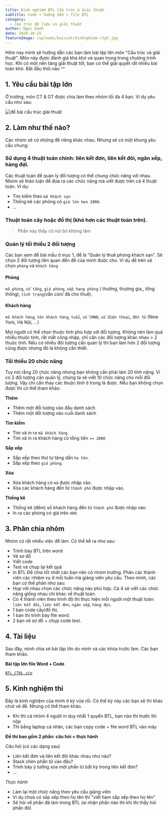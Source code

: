 ```yaml
---
title: Kinh nghiệm BTL Cấu trúc & Giải thuật
subtitle: Code + hướng dẫn + file BTL
category:
  - cấu trúc dữ liệu và giải thuật
author: Ngọc Danh
date: 2020-10-25
featureImage: /uploads/baiviet/kinhnghiem-ctgt.jpg
---
```

Hôm nay mình sẽ hướng dẫn các bạn làm bài tập lớn môn "Cấu trúc và giải thuật".  Môn này được đánh giá khá khó và quan trọng trong chương trình học. Khi có một nền tảng giải thuật tốt, bạn có thể giải quyết rất nhiều bài toán khó. Bắt đầu thôi nào ^^

## 1. Yêu cầu bài tập lớn

Ở trường, môn CT & GT được chia làm theo nhóm tối đa 4 bạn. Ví dụ yêu cầu như sau:

![đề bài cấu trúc giải thuật](/uploads/baiviet/kinhnghiem-ctgt-debai.jpg)

## 2. Làm như thế nào?

Các nhóm sẽ có những đề riêng khác nhau. Nhưng sẽ có một khung yêu cầu chung:
### Sử dụng 4 thuật toán chính: liên kết đơn, liên kết đôi, ngăn xếp, hàng đợi.
Các thuật toán để quản lý đối tượng có thể chung chức năng với nhau. Nhóm sẽ thảo luận để đưa ra các chức năng mà viết được trên cả 4 thuật toán. Ví dụ:
- Tìm kiếm theo `mã khách sạn` 
- Thống kê các phòng có `giá lớn hơn 2000`.
- ...
### Thuật toán cây hoặc đồ thị (khó hơn các thuật toán trên).
> Phần này thầy cô nói bỏ không làm
### Quản lý tối thiểu 2 đối tượng
Các bạn xem đề bài mẫu ở mục 1, đề là "Quản lý thuê phòng khách sạn". Sẽ chọn 2 đối tượng liên quan đến đề của mình được cho. Ví dụ đề trên sẽ chọn `phòng` và `khách hàng`
  #### Phòng
`mã phòng`, `số tầng`, `giá phòng`, `xếp hạng phòng` ( thường, thương gia,, tổng thống), `tình trạng`(vẫn còn/ đã cho thuê).

  #### Khách hàng
`mã khách hàng`, `tên khách hàng`, `tuổi`, `số CMND`, `số điện thoại`, `đến từ` (New York, Hà Nội, ...)

Mọi người có thể chọn thuộc tính phù hợp với đối tượng. Không nên làm quá nhiều thuộc tính, rất mất công nhập, chỉ cần các đối tượng khác nhau > 2 thuộc tính. Nếu có nhiều đối tượng cần quản lý thì bạn làm hơn 2 đối tượng cũng được nhưng đó là không cần thiết.

### Tối thiểu 20 chức năng
Tuy nói rằng 20 chức năng nhưng bạn không cần phải làm 20 tính năng. Vì có 2 đối tượng cần quản lý, chúng ta sẽ viết 10 chức năng cho mỗi đối tượng. Vậy chỉ cần thay các thuộc tính ở trong là được. Nếu bạn không chọn được thì có thể tham khảo:

**Thêm**

- Thêm một đối tượng vào đầu danh sách
- Thêm một đối tượng vào cuối danh sách

**Tìm kiếm** 
  
- Tìm và in ra `mã khách hàng`
- Tìm và in ra khách hàng có tổng tiền `>= 2000`

**Sắp xếp**
  
- Sắp xếp theo thứ tự tăng dần `họ tên`.
- Sắp xếp theo `giá phòng`.

**Xóa**

- Xóa khách hàng có `mã` được nhập vào.
- Xóa các khách hàng đến từ `thành phố` được nhập vào.

**Thống kê**

- Thống kê (đếm) số khách hàng đến từ `thành phố` được nhập vào.
- In ra các phòng có giá trên `400`.

## 3. Phân chia nhóm

Nhóm có rất nhiều việc để làm. Có thể kể ra như sau:
- Trình bày BTL trên word
- Vẽ sơ đồ 
- Viết code
- Test và chụp lại kết quả
- In BTL
Để chia tốt nhất các bạn nên có nhóm trưởng. Phân các thành viên các nhiệm vụ ở mỗi tuần mà giảng viên yêu cầu. Theo mình, các bạn có thể phân như sau:
- Họp với nhau chọn các chức năng nào phù hợp. Cả 4 sẽ viết các chức năng giống nhau chỉ khác về thuật toán.
- Có 4 thành viên theo trình độ thì thực hiện mỗi người một thuật toán: `liên kết đôi`, `liên kết đơn`, `ngăn xếp`, `hàng đợi`.
- 1 bạn code cây/đồ thị.
- 1 bạn thì trình bày file word.
-  2 bạn vẽ sơ đồ + chụp code test.
## 4. Tài liệu

Sau đây, mình chia sẻ bài tập lớn do mình và các khóa trước làm. Các bạn tham khảo.

**Bài tập lớn file Word + Code**

[`BTL_CTDL.zip`](https://bit.ly/33NCdLY)


## 5. Kinh nghiệm thi

Đây là kinh nghiệm của mình ở kỳ vừa rồi. Có thể kỳ này các bạn sẽ thi khác chút về đề. Nhưng có thể tham khảo.
- Khi thi cả nhóm 4 người in duy nhất 1 quyển BTL, bạn nào thi trước thì nộp
- Thi bằng laptop cá nhân, các bạn copy code + file word BTL vào máy

**Đề thi bao gồm 2 phần: câu hỏi + thực hành**

_Câu hỏi_ (có các dạng sau)

- Liên kết đơn và liên kết đôi khác nhau như nào?
- Stack chèn phần tử vào đâu? 
- Trình bày ý tưởng xóa một phần tử bất kỳ trong liên kết đơn?
- ...

_Thực hành_

- Làm lại một chức năng theo yêu cầu giảng viên
- Ví dụ chưa có sắp xếp theo họ tên thì "viết hàm sắp xếp theo họ tên"
- Sẽ hỏi về phần đã làm trong BTL (ai nhận phần nào thì khi thi thầy hỏi phần đó)

